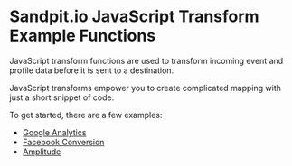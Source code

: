 # Sandpit.io JavaScript Transform Example Functions

JavaScript transform functions are used to transform incoming event and profile data before it is sent to a destination.

JavaScript transforms empower you to create complicated mapping with just a short snippet of code.

To get started, there are a few examples:
- [Google Analytics](./google_analytics.js)
- [Facebook Conversion](./facebook.js)
- [Amplitude](./amplitude.js)